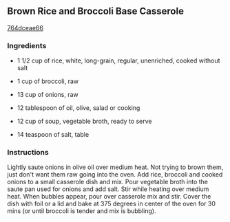 ## Brown Rice and Broccoli Base Casserole

[764dceae66](http://www.food.com/recipe/brown-rice-and-broccoli-base-casserole-484283)

### Ingredients

 - 1 1/2 cup of rice, white, long-grain, regular, unenriched, cooked without salt

 - 1 cup of broccoli, raw

 - 13 cup of onions, raw

 - 12 tablespoon of oil, olive, salad or cooking

 - 12 cup of soup, vegetable broth, ready to serve

 - 14 teaspoon of salt, table

### Instructions

Lightly saute onions in olive oil over medium heat. Not trying to brown them, just don't want them raw going into the oven. Add rice, broccoli and cooked onions to a small casserole dish and mix. Pour vegetable broth into the saute pan used for onions and add salt. Stir while heating over medium heat. When bubbles appear, pour over casserole mix and stir. Cover the dish with foil or a lid and bake at 375 degrees in center of the oven for 30 mins (or until broccoli is tender and mix is bubbling).
